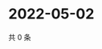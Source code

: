 # 2022-05-02

共 0 条

<!-- BEGIN WEIBO -->
<!-- 最后更新时间 Mon May 02 2022 05:12:38 GMT+0800 (China Standard Time) -->

<!-- END WEIBO -->
